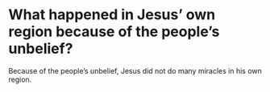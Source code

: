 # What happened in Jesus’ own region because of the people’s unbelief?

Because of the people’s unbelief, Jesus did not do many miracles in his own region.
